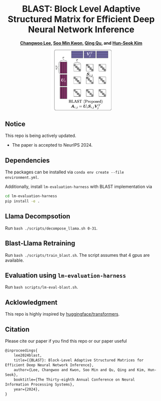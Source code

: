 <div align="center">
 
# BLAST: Block Level Adaptive Structured Matrix for Efficient Deep Neural Network Inference

**[Changwoo Lee](http://changwoolee.github.io), [Soo Min Kwon](https://soominkwon.github.io), [Qing Qu](https://qingqu.engin.umich.edu), and [Hun-Seok Kim](https://kim.engin.umich.edu)**

<img src="https://github.com/changwoolee/BLAST/blob/main/imgs/blast.png?raw=true" alt="blast" width="200"/>

</div>

## Notice
This repo is being actively updated.
* The paper is accepted to NeurIPS 2024.

## Dependencies

The packages can be installed via `conda env create --file environment.yml`.

Additionally, install `lm-evaluation-harness` with BLAST implementation via 
```bash
cd lm-evaluation-harness
pip install -e .
```

## Llama Decompsotion

Run `bash ./scripts/decompose_llama.sh 0-31`.

## Blast-Llama Retraining
Run `bash ./scripts/train_blast.sh`. The script assumes that 4 gpus are available.

## Evaluation using `lm-evaluation-harness`
Run `bash scripts/lm-eval-blast.sh`.


## Acklowledgment

This repo is highly inspired by [huggingface/transformers](https://github.com/huggingface/transformers/tree/main).

## Citation

Please cite our paper if you find this repo or our paper useful
```
@inproceedings{
    lee2024blast,
    title={{BLAST}: Block-Level Adaptive Structured Matrices for Efficient Deep Neural Network Inference},
    author={Lee, Changwoo and Kwon, Soo Min and Qu, Qing and Kim, Hun-Seok},
    booktitle={The Thirty-eighth Annual Conference on Neural Information Processing Systems},
    year={2024},
}
```

